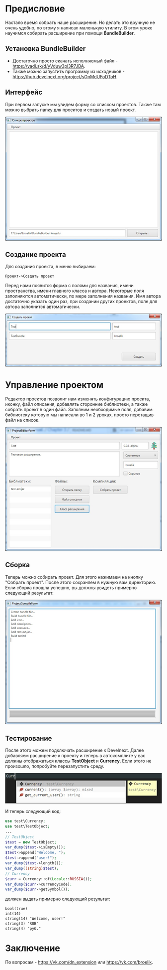 # Предисловие
Настало время собрать наше расширение. Но делать это вручную не очень удобно, по этому я написал маленькую утилиту. В этом уроке научимся собирать расширение при помощи **BundleBuilder**.
## Установка BundleBuilder
* Достаточно просто скачать исполняемый файл - https://yadi.sk/d/yVduw3pi3R7JBA.
* Также можно запустить программу из исходников - https://hub.develnext.org/project/sOnMdUFoDToH.
## Интерфейс
При первом запуске мы увидем форму со списком проектов. Также там можно выбрать папку для проектов и создать новый проект.

![](/Chapter%203/1.jpg)
## Создание проекта
Для создания проекта, в меню выбираем:
```
Проект->Создать проект
```
Перед нами появится форма с полями для названия, имени пространства, имени главного класса и автора. Некоторые поля заполняются автоматически, по мере заполнения названия. Имя автора достаточно указать один раз, при создании других проектов, поле для автора заполнится автоматически.

![](/Chapter%203/2.jpg)

# Управление проектом
Редактор проектов позволит нам изменять конфигурацию проекта, иконку, файл описания, добавлять сторонние библиотеки, а также собрать проект в один файл. Заполним необходимые поля, добавим библиотеку которую мы написали во 1 и 2 уроках, просто перетащив файл на список.

![](/Chapter%203/3.jpg)
## Сборка
Теперь можно собирать проект. Для этого нажимаем на кнопку "Собрать проект". После этого сохраняем в нужную вам директорию.
Если сборка прошла успешно, вы должны увидеть примерно следующий результат:

![](/Chapter%203/4.jpg)
## Тестирование
После этого можем подключать расширение к Develnext. Далее добавляем расширение к проекту и теперь в автокомплите у вас должны отображаться классы **TestObject** и **Currency**. Если этого не произошло, попробуйте перезапустить среду.

![](/Chapter%203/5.jpg)

И теперь следующий код:
```php
use test\Currency;
use test\TestObject;
...
// TestObject
$test = new TestObject;
var_dump($test->isEmpty());
$test->append("Welcome, ");
$test->append("user!");
var_dump($test->length());
var_dump((string)$test);
// Currency
$curr = Currency::of(Locale::RUSSIA());
var_dump($curr->currencyCode);
var_dump($curr->getSymbol());
```

должен выдать примерно следующий результат:
```
bool(true)
int(14)
string(14) "Welcome, user!"
string(3) "RUB"
string(4) "руб."
```

# Заключение
По вопросам - https://vk.com/dn_extension или https://vk.com/broelik.
